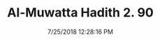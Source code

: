 ---
title        : "Al-Muwatta Hadith 2. 90"
date         : 7/25/2018 12:28:16 PM
draft        : false
type         : "hadith"
layout       : "hadith"
BookCode     : "AMH"
VolumeNumber : "2"
HadithNumber : "90"
categories  :  ["Purity - Ghusl for Major Ritual Impurity"]
---
